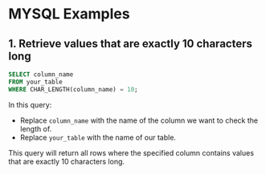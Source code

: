 # MYSQL Examples

## 1. Retrieve values that are exactly 10 characters long

```sql
SELECT column_name
FROM your_table
WHERE CHAR_LENGTH(column_name) = 10;
```

In this query:

* Replace `column_name` with the name of the column we want to check the length of.
* Replace `your_table` with the name of our table.

This query will return all rows where the specified column contains values that are exactly 10 characters long.
